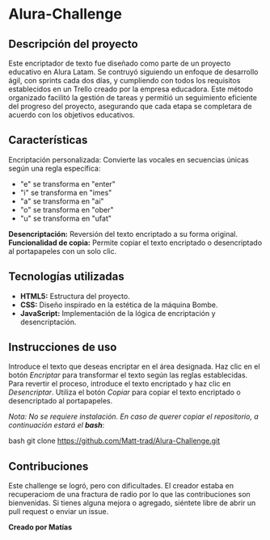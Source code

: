 # Alura-Challenge

## **Descripción del proyecto**

Este encriptador de texto fue diseñado como parte de un proyecto educativo en Alura Latam. Se contruyó siguiendo un enfoque de desarrollo ágil, con sprints cada dos días, y cumpliendo con todos los requisitos establecidos en un Trello creado por la empresa educadora. Este método organizado facilitó la gestión de tareas y permitió un seguimiento eficiente del progreso del proyecto, asegurando que cada etapa se completara de acuerdo con los objetivos educativos.

## **Características**

Encriptación personalizada: Convierte las vocales en secuencias únicas según una regla específica:

* "e" se transforma en "enter"
* "i" se transforma en "imes"
* "a" se transforma en "ai"
* "o" se transforma en "ober"
* "u" se transforma en "ufat"

**Desencriptación:** Reversión del texto encriptado a su forma original.
**Funcionalidad de copia:** Permite copiar el texto encriptado o desencriptado al portapapeles con un solo clic.

## **Tecnologías utilizadas**

* **HTML5:** Estructura del proyecto.
* **CSS:** Diseño inspirado en la estética de la máquina Bombe.
* **JavaScript:** Implementación de la lógica de encriptación y desencriptación.

## **Instrucciones de uso**

Introduce el texto que deseas encriptar en el área designada.
Haz clic en el botón *Encriptar* para transformar el texto según las reglas establecidas.
Para revertir el proceso, introduce el texto encriptado y haz clic en *Desencriptar*.
Utiliza el botón *Copiar* para copiar el texto encriptado o desencriptado al portapapeles.

*Nota: No se requiere instalación. En caso de querer copiar el repositorio, a continuación estará el **bash***:

bash
git clone https://github.com/Matt-trad/Alura-Challenge.git

## **Contribuciones**

Este challenge se logró, pero con dificultades. El creador estaba en recuperaciom de una fractura de radio por lo que las contribuciones son bienvenidas. Si tienes alguna mejora o agregado, siéntete libre de abrir un pull request o enviar un issue.

**Creado por Matías**
